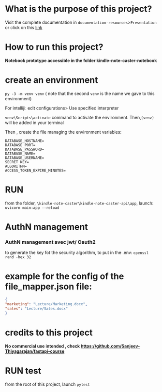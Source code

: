 # What is the purpose of this project?

Visit the complete documentation in `documentation-resources`>`Presentation` or click on this [link](documentation-resources/Presentation.md)

# How to run this project?

**Notebook prototype accessible in the folder kindle-note-caster-notebook**

# create an environment 

`py -3 -m venv venv`  ( note that the second `venv` is the name we gave to this environment)

For intelliji: edit configurations> Use specified interpreter

`venv\Scripts\activate` command to activate the environment. Then,` (venv) `  will be added in your terminal 

Then , create the file managing the environment variables:

```
DATABASE_HOSTNAME=
DATABASE_PORT=
DATABASE_PASSWORD=
DATABASE_NAME=
DATABASE_USERNAME=
SECRET_KEY=
ALGORITHM=
ACCESS_TOKEN_EXPIRE_MINUTES=
```

# RUN 

from the folder, `\kindle-note-caster\kindle-note-caster-api\app`, launch: `uvicorn main:app --reload`

# AuthN management

### AuthN management avec jwt/ Oauth2

to generate the key fot the security algorithm, to put in the .env: `openssl rand -hex 32`

# example for the config of the file_mapper.json file:

```json
{
"marketing": "Lecture/Marketing.docx",
"sales": "Lecture/Sales.docx"
}
```
# credits to this project

**No commercial use intended , check https://github.com/Sanjeev-Thiyagarajan/fastapi-course**


# RUN test

from the root of this project, launch `pytest`